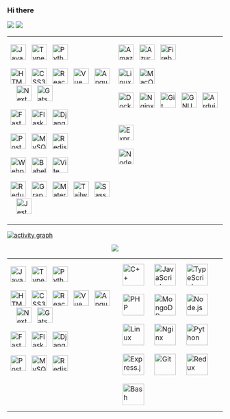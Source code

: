 ### Hi there

<p>
<img src="https://github-readme-stats.vercel.app/api?username=romanxeo&show_icons=true&count_private=true" />
<img src="https://github-readme-stats.vercel.app/api/top-langs/?username=romanxeo&layout=compact&count_private=true" />
</p>

<table><tr><td valign="top" width="50%">
<div align="left">  
<p>
    <a
        href="https://developer.mozilla.org/en-US/docs/Web/JavaScript"
        target="_blank"
        rel="noreferrer"
    ><img
        src="https://raw.githubusercontent.com/danielcranney/readme-generator/main/public/icons/skills/javascript-colored.svg"
        width="36"
        height="36"
        alt="JavaScript"
    /></a><span>&nbsp;&nbsp;&nbsp;</span><a
        href="https://www.typescriptlang.org/"
        target="_blank"
        rel="noreferrer"
    ><img
        src="https://raw.githubusercontent.com/danielcranney/readme-generator/main/public/icons/skills/typescript-colored.svg"
        width="36"
        height="36"
        alt="TypeScript"
    /></a><span>&nbsp;&nbsp;&nbsp;</span><a
        href="https://www.python.org/"
        target="_blank"
        rel="noreferrer"
    ><img
        src="https://raw.githubusercontent.com/danielcranney/readme-generator/main/public/icons/skills/python-colored.svg"
        width="36"
        height="36"
        alt="Python"
    /></a>
</p>

<p>
    <a
        href="https://developer.mozilla.org/en-US/docs/Glossary/HTML5"
        target="_blank"
        rel="noreferrer"
    ><img
        src="https://raw.githubusercontent.com/danielcranney/readme-generator/main/public/icons/skills/html5-colored.svg"
        width="36"
        height="36"
        alt="HTML5"
    /></a><span>&nbsp;&nbsp;&nbsp;</span><a
        href="https://www.w3.org/TR/CSS/#css"
        target="_blank"
        rel="noreferrer"
    ><img
        src="https://raw.githubusercontent.com/danielcranney/readme-generator/main/public/icons/skills/css3-colored.svg"
        width="36"
        height="36"
        alt="CSS3"
    /></a><span>&nbsp;&nbsp;&nbsp;</span><a
        href="https://reactjs.org/"
        target="_blank"
        rel="noreferrer"
    ><img
        src="https://raw.githubusercontent.com/danielcranney/readme-generator/main/public/icons/skills/react-colored.svg"
        width="36"
        height="36"
        alt="React"
    /></a><span>&nbsp;&nbsp;&nbsp;</span><a
        href="https://vuejs.org/"
        target="_blank"
        rel="noreferrer"
    ><img
        src="https://raw.githubusercontent.com/danielcranney/readme-generator/main/public/icons/skills/vuejs-colored.svg"
        width="36"
        height="36"
        alt="Vue"
    /></a><span>&nbsp;&nbsp;&nbsp;</span><a
        href="https://angular.io/"
        target="_blank"
        rel="noreferrer"
    ><img
        src="https://raw.githubusercontent.com/danielcranney/readme-generator/main/public/icons/skills/angularjs-colored.svg"
        width="36"
        height="36"
        alt="Angular"
    /></a><span>&nbsp;&nbsp;&nbsp;</span><a
        href="https://nextjs.org/docs"
        target="_blank"
        rel="noreferrer"
    ><img
        src="https://raw.githubusercontent.com/danielcranney/readme-generator/main/public/icons/skills/nextjs-colored.svg"
        width="36"
        height="36"
        alt="NextJs"
    /></a><span>&nbsp;&nbsp;&nbsp;</span><a
        href="https://www.gatsbyjs.com/"
        target="_blank"
        rel="noreferrer"
    ><img
        src="https://raw.githubusercontent.com/danielcranney/readme-generator/main/public/icons/skills/gatsby-colored.svg"
        width="36"
        height="36"
        alt="Gatsby"
    /></a><span>&nbsp;&nbsp;&nbsp;</span>
</p>

<p>
    <a
        href="https://fastapi.tiangolo.com/"
        target="_blank"
        rel="noreferrer"
    ><img
        src="https://raw.githubusercontent.com/danielcranney/readme-generator/main/public/icons/skills/fastapi-colored.svg"
        width="36"
        height="36"
        alt="Fast API"
    /></a><span>&nbsp;&nbsp;&nbsp;</span><a
        href="https://flask.palletsprojects.com/en/2.0.x/"
        target="_blank"
        rel="noreferrer"
    ><img
        src="https://raw.githubusercontent.com/danielcranney/readme-generator/main/public/icons/skills/flask-colored.svg"
        width="36"
        height="36"
        alt="Flask"
    /></a><span>&nbsp;&nbsp;&nbsp;</span><a
        href="https://www.djangoproject.com/"
        target="_blank"
        rel="noreferrer"
    ><img
        src="https://raw.githubusercontent.com/danielcranney/readme-generator/main/public/icons/skills/django-colored.svg"
        width="36"
        height="36"
        alt="Django"
    /></a><span>&nbsp;&nbsp;&nbsp;</span>
</p>

<p>
    <a
        href="https://www.postgresql.org/"
        target="_blank"
        rel="noreferrer"
    ><img
        src="https://raw.githubusercontent.com/danielcranney/readme-generator/main/public/icons/skills/postgresql-colored.svg"
        width="36"
        height="36"
        alt="PostgreSQL"
    /></a><span>&nbsp;&nbsp;&nbsp;</span><a
        href="https://www.mysql.com/"
        target="_blank"
        rel="noreferrer"
    ><img
        src="https://raw.githubusercontent.com/danielcranney/readme-generator/main/public/icons/skills/mysql-colored.svg"
        width="36"
        height="36"
        alt="MySQL"
    /></a><span>&nbsp;&nbsp;&nbsp;</span><a
        href="https://redis.io/"
        target="_blank"
        rel="noreferrer"
    ><img
        src="https://profilinator.rishav.dev/skills-assets/redis-original-wordmark.svg"
        alt="Redis"
        width="36"
        height="36"
    /></a><span>&nbsp;&nbsp;&nbsp;</span>
</p>

<p>
    <a
        href="https://webpack.js.org/"
        target="_blank"
        rel="noreferrer"
    ><img
        src="https://profilinator.rishav.dev/skills-assets/webpack-original.svg"
        width="36"
        height="36"
        alt="Webpack"
    /></a><span>&nbsp;&nbsp;&nbsp;</span><a
        href="https://babeljs.io/"
        target="_blank"
        rel="noreferrer"
    ><img
        src="https://raw.githubusercontent.com/danielcranney/readme-generator/main/public/icons/skills/babel-colored.svg"
        width="36"
        height="36"
        alt="Babel"
    /></a><span>&nbsp;&nbsp;&nbsp;</span><a
        href="https://vitejs.dev/"
        target="_blank"
        rel="noreferrer"
    ><img
        src="https://raw.githubusercontent.com/danielcranney/readme-generator/main/public/icons/skills/vite-colored.svg"
        width="36"
        height="36"
        alt="Vite"
    /></a><span>&nbsp;&nbsp;&nbsp;</span>
</p>

<p>
    <a
        href="https://redux.js.org/"
        target="_blank"
        rel="noreferrer"
    ><img
        src="https://raw.githubusercontent.com/danielcranney/readme-generator/main/public/icons/skills/redux-colored.svg"
        width="36"
        height="36"
        alt="Redux"
    /></a><span>&nbsp;&nbsp;&nbsp;</span><a
        href="https://graphql.org/"
        target="_blank"
        rel="noreferrer"
    ><img
        src="https://profilinator.rishav.dev/skills-assets/graphql.png"
        alt="GraphQL"
        width="36"
        height="36"
    /></a><span>&nbsp;&nbsp;&nbsp;</span><a
        href="https://mui.com/"
        target="_blank"
        rel="noreferrer"
    ><img
        src="https://raw.githubusercontent.com/danielcranney/readme-generator/main/public/icons/skills/materialui-colored.svg"
        width="36"
        height="36"
        alt="Material UI"
    /></a><span>&nbsp;&nbsp;&nbsp;</span><a
        href="https://tailwindcss.com/"
        target="_blank"
        rel="noreferrer"
    ><img
        src="https://raw.githubusercontent.com/danielcranney/readme-generator/main/public/icons/skills/tailwindcss-colored.svg"
        width="36"
        height="36"
        alt="TailwindCSS"
    /></a><span>&nbsp;&nbsp;&nbsp;</span><a
        href="https://sass-lang.com/"
        target="_blank"
        rel="noreferrer"
    ><img
        src="https://raw.githubusercontent.com/danielcranney/readme-generator/main/public/icons/skills/sass-colored.svg"
        width="36"
        height="36"
        alt="Sass"
    /></a><span>&nbsp;&nbsp;&nbsp;</span><a
        href="https://www.jestjs.io/"
        target="_blank"
        rel="noreferrer"
    ><img
        src="https://profilinator.rishav.dev/skills-assets/jest.svg"
        alt="Jest"
        width="36"
        height="36"
    /></a><span>&nbsp;&nbsp;&nbsp;</span>
</p>
</div>

</td><td valign="top" width="50%">
<div align="left">  
<p>
    <a
        href="https://aws.amazon.com"
        target="_blank"
        rel="noreferrer"
    ><img
        src="https://raw.githubusercontent.com/danielcranney/readme-generator/main/public/icons/skills/aws-colored.svg"
        width="36"
        height="36"
        alt="Amazon Web Services"
    /></a><span>&nbsp;&nbsp;&nbsp;</span><a
        href="https://azure.microsoft.com/en-in/"
        target="_blank"
        rel="noreferrer"
    ><img
        src="https://profilinator.rishav.dev/skills-assets/microsoft_azure-icon.svg"
        alt="Azure"
        width="36"
        height="36"
    /></a><span>&nbsp;&nbsp;&nbsp;</span><a
        href="https://firebase.google.com/"
        target="_blank"
        rel="noreferrer"
    ><img
        src="https://raw.githubusercontent.com/danielcranney/readme-generator/main/public/icons/skills/firebase-colored.svg"
        width="36"
        height="36"
        alt="Firebase"
    /></a><span>&nbsp;&nbsp;&nbsp;</span>
</p>

<p>
    <a
        href="https://www.linux.org/"
        target="_blank"
        rel="noreferrer"
    ><img
        src="https://profilinator.rishav.dev/skills-assets/linux-original.svg"
        alt="Linux"
        width="36"
        height="36"
    /></a><span>&nbsp;&nbsp;&nbsp;</span><a
        href="https://apple.com"
        target="_blank"
        rel="noreferrer"
    ><img
        src="https://raw.githubusercontent.com/danielcranney/readme-generator/main/public/icons/skills/macos-colored.svg"
        width="36"
        height="36"
        alt="MacOS"
    /></a><span>&nbsp;&nbsp;&nbsp;</span>
</p>

<p>
    <a
        href="https://www.docker.com/" target="_blank"
        rel="noreferrer"
    ><img
        src="https://raw.githubusercontent.com/danielcranney/readme-generator/main/public/icons/skills/docker-colored.svg"
        width="36"
        height="36"
        alt="Docker"
    /></a><span>&nbsp;&nbsp;&nbsp;</span><a
        href="https://www.nginx.com/"
        target="_blank"
        rel="noreferrer"
    ><img
        src="https://profilinator.rishav.dev/skills-assets/nginx-original.svg"
        alt="Nginx"
        width="36"
        height="36"
    /></a><span>&nbsp;&nbsp;&nbsp;</span><a
        href="https://github.com/"
        target="_blank"
        rel="noreferrer"
    ><img
        src="https://profilinator.rishav.dev/skills-assets/git-scm-icon.svg"
        alt="Git"
        width="36"
        height="36"
    /></a><span>&nbsp;&nbsp;&nbsp;</span><a
        href="https://www.gnu.org/software/bash/"
        target="_blank"
        rel="noreferrer"
    ><img
        src="https://raw.githubusercontent.com/danielcranney/readme-generator/main/public/icons/skills/gnubash.svg"
        width="36"
        height="36"
        alt="GNU Bash"
    /></a><span>&nbsp;&nbsp;&nbsp;</span><a
        href="https://store.arduino.cc/?gclid=Cj0KCQjw2eilBhCCARIsAG0Pf8uueBifykWcsSS4LPESeGQfxGVKJYnzV7bz471XfknQJy_1VINVWM8aAkLtEALw_wcB"
        target="_blank"
        rel="noreferrer"
    ><img
        src="https://raw.githubusercontent.com/danielcranney/readme-generator/main/public/icons/skills/arduino-colored.svg"
        width="36"
        height="36"
        alt="Arduino"
    /></a><span>&nbsp;&nbsp;&nbsp;</span>
</p>

<p>
    <a
        href="https://expressjs.com/"
        target="_blank"
        rel="noreferrer"
    ><img
        src="https://raw.githubusercontent.com/danielcranney/readme-generator/main/public/icons/skills/express-colored.svg"
        width="36"
        height="36"
        alt="Express"
    /></a><span>&nbsp;&nbsp;&nbsp;</span>
</p>

<p>
    <a
        href="https://nodejs.org/en/"
        target="_blank"
        rel="noreferrer"
    ><img
        src="https://raw.githubusercontent.com/danielcranney/readme-generator/main/public/icons/skills/nodejs-colored.svg"
        width="36"
        height="36"
        alt="NodeJS"
    /></a><span>&nbsp;&nbsp;&nbsp;</span>
</p>
</div>

</td></tr></table>

[![activity graph](https://github-readme-activity-graph.vercel.app/graph?username=romanxeo&bg_color=fff&color=444&line=888&radius=12&height=400&grid=false&hide_border=false)](https://github.com/ashutosh00710/github-readme-activity-graph)

<p align="center">
  <img src="https://capsule-render.vercel.app/api?type=waving&color=gradient&height=60&section=footer"/>
</p>


<table><tr><td valign="top" width="50%">
<div align="left">  
<p>
    <a
        href="https://developer.mozilla.org/en-US/docs/Web/JavaScript"
        target="_blank"
        rel="noreferrer"
    ><img
        src="https://raw.githubusercontent.com/danielcranney/readme-generator/main/public/icons/skills/javascript-colored.svg"
        width="36"
        height="36"
        alt="JavaScript"
    /></a><span>&nbsp;&nbsp;&nbsp;</span><a
        href="https://www.typescriptlang.org/"
        target="_blank"
        rel="noreferrer"
    ><img
        src="https://raw.githubusercontent.com/danielcranney/readme-generator/main/public/icons/skills/typescript-colored.svg"
        width="36"
        height="36"
        alt="TypeScript"
    /></a><span>&nbsp;&nbsp;&nbsp;</span><a
        href="https://www.python.org/"
        target="_blank"
        rel="noreferrer"
    ><img
        src="https://raw.githubusercontent.com/danielcranney/readme-generator/main/public/icons/skills/python-colored.svg"
        width="36"
        height="36"
        alt="Python"
    /></a>
</p>

<p>
    <a
        href="https://developer.mozilla.org/en-US/docs/Glossary/HTML5"
        target="_blank"
        rel="noreferrer"
    ><img
        src="https://raw.githubusercontent.com/danielcranney/readme-generator/main/public/icons/skills/html5-colored.svg"
        width="36"
        height="36"
        alt="HTML5"
    /></a><span>&nbsp;&nbsp;&nbsp;</span><a
        href="https://www.w3.org/TR/CSS/#css"
        target="_blank"
        rel="noreferrer"
    ><img
        src="https://raw.githubusercontent.com/danielcranney/readme-generator/main/public/icons/skills/css3-colored.svg"
        width="36"
        height="36"
        alt="CSS3"
    /></a><span>&nbsp;&nbsp;&nbsp;</span><a
        href="https://reactjs.org/"
        target="_blank"
        rel="noreferrer"
    ><img
        src="https://raw.githubusercontent.com/danielcranney/readme-generator/main/public/icons/skills/react-colored.svg"
        width="36"
        height="36"
        alt="React"
    /></a><span>&nbsp;&nbsp;&nbsp;</span><a
        href="https://vuejs.org/"
        target="_blank"
        rel="noreferrer"
    ><img
        src="https://raw.githubusercontent.com/danielcranney/readme-generator/main/public/icons/skills/vuejs-colored.svg"
        width="36"
        height="36"
        alt="Vue"
    /></a><span>&nbsp;&nbsp;&nbsp;</span><a
        href="https://angular.io/"
        target="_blank"
        rel="noreferrer"
    ><img
        src="https://raw.githubusercontent.com/danielcranney/readme-generator/main/public/icons/skills/angularjs-colored.svg"
        width="36"
        height="36"
        alt="Angular"
    /></a><span>&nbsp;&nbsp;&nbsp;</span><a
        href="https://nextjs.org/docs"
        target="_blank"
        rel="noreferrer"
    ><img
        src="https://raw.githubusercontent.com/danielcranney/readme-generator/main/public/icons/skills/nextjs-colored.svg"
        width="36"
        height="36"
        alt="NextJs"
    /></a><span>&nbsp;&nbsp;&nbsp;</span><a
        href="https://www.gatsbyjs.com/"
        target="_blank"
        rel="noreferrer"
    ><img
        src="https://raw.githubusercontent.com/danielcranney/readme-generator/main/public/icons/skills/gatsby-colored.svg"
        width="36"
        height="36"
        alt="Gatsby"
    /></a><span>&nbsp;&nbsp;&nbsp;</span>
</p>

<p>
    <a
        href="https://fastapi.tiangolo.com/"
        target="_blank"
        rel="noreferrer"
    ><img
        src="https://raw.githubusercontent.com/danielcranney/readme-generator/main/public/icons/skills/fastapi-colored.svg"
        width="36"
        height="36"
        alt="Fast API"
    /></a><span>&nbsp;&nbsp;&nbsp;</span><a
        href="https://flask.palletsprojects.com/en/2.0.x/"
        target="_blank"
        rel="noreferrer"
    ><img
        src="https://raw.githubusercontent.com/danielcranney/readme-generator/main/public/icons/skills/flask-colored.svg"
        width="36"
        height="36"
        alt="Flask"
    /></a><span>&nbsp;&nbsp;&nbsp;</span><a
        href="https://www.djangoproject.com/"
        target="_blank"
        rel="noreferrer"
    ><img
        src="https://raw.githubusercontent.com/danielcranney/readme-generator/main/public/icons/skills/django-colored.svg"
        width="36"
        height="36"
        alt="Django"
    /></a><span>&nbsp;&nbsp;&nbsp;</span>
</p>

<p>
    <a
        href="https://www.postgresql.org/"
        target="_blank"
        rel="noreferrer"
    ><img
        src="https://raw.githubusercontent.com/danielcranney/readme-generator/main/public/icons/skills/postgresql-colored.svg"
        width="36"
        height="36"
        alt="PostgreSQL"
    /></a><span>&nbsp;&nbsp;&nbsp;</span><a
        href="https://www.mysql.com/"
        target="_blank"
        rel="noreferrer"
    ><img
        src="https://raw.githubusercontent.com/danielcranney/readme-generator/main/public/icons/skills/mysql-colored.svg"
        width="36"
        height="36"
        alt="MySQL"
    /></a><span>&nbsp;&nbsp;&nbsp;</span><a
        href="https://redis.io/"
        target="_blank"
        rel="noreferrer"
    ><img
        src="https://profilinator.rishav.dev/skills-assets/redis-original-wordmark.svg"
        alt="Redis"
        width="36"
        height="36"
    /></a><span>&nbsp;&nbsp;&nbsp;</span>
</p>
</div>

</td><td valign="top" width="50%">
<div align="left">  
<a href="https://www.cplusplus.com/" target="_blank"><img style="margin: 10px" src="https://profilinator.rishav.dev/skills-assets/cplusplus-original.svg" alt="C++" height="50" /></a>  
<a href="https://www.javascript.com/" target="_blank"><img style="margin: 10px" src="https://profilinator.rishav.dev/skills-assets/javascript-original.svg" alt="JavaScript" height="50" /></a>  
<a href="https://www.typescriptlang.org/" target="_blank"><img style="margin: 10px" src="https://profilinator.rishav.dev/skills-assets/typescript-original.svg" alt="TypeScript" height="50" /></a>  
<a href="https://www.php.net/" target="_blank"><img style="margin: 10px" src="https://profilinator.rishav.dev/skills-assets/php-original.svg" alt="PHP" height="50" /></a>  
<a href="https://www.mongodb.com/" target="_blank"><img style="margin: 10px" src="https://profilinator.rishav.dev/skills-assets/mongodb-original-wordmark.svg" alt="MongoDB" height="50" /></a>  
<a href="https://nodejs.org/" target="_blank"><img style="margin: 10px" src="https://profilinator.rishav.dev/skills-assets/nodejs-original-wordmark.svg" alt="Node.js" height="50" /></a>  
<a href="https://www.linux.org/" target="_blank"><img style="margin: 10px" src="https://profilinator.rishav.dev/skills-assets/linux-original.svg" alt="Linux" height="50" /></a>  
<a href="https://www.nginx.com/" target="_blank"><img style="margin: 10px" src="https://profilinator.rishav.dev/skills-assets/nginx-original.svg" alt="Nginx" height="50" /></a>  
<a href="https://www.python.org/" target="_blank"><img style="margin: 10px" src="https://profilinator.rishav.dev/skills-assets/python-original.svg" alt="Python" height="50" /></a>  
<a href="https://expressjs.com/" target="_blank"><img style="margin: 10px" src="https://profilinator.rishav.dev/skills-assets/express-original-wordmark.svg" alt="Express.js" height="50" /></a>  
<a href="https://github.com/" target="_blank"><img style="margin: 10px" src="https://profilinator.rishav.dev/skills-assets/git-scm-icon.svg" alt="Git" height="50" /></a>  
<a href="https://redux.js.org/" target="_blank"><img style="margin: 10px" src="https://profilinator.rishav.dev/skills-assets/redux-original.svg" alt="Redux" height="50" /></a>  
<a href="https://www.gnu.org/software/bash/" target="_blank"><img style="margin: 10px" src="https://profilinator.rishav.dev/skills-assets/gnu_bash-icon.svg" alt="Bash" height="50" /></a>  
</div>

</td></tr></table> 